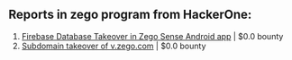 ## Reports in zego program from HackerOne:
1. [Firebase Database Takeover in Zego Sense Android app](https://hackerone.com/reports/1065134) | $0.0 bounty
2. [Subdomain takeover of v.zego.com](https://hackerone.com/reports/1180697) | $0.0 bounty